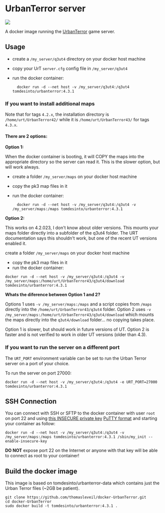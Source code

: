UrbanTerror server
==================

[![](https://badge.imagelayers.io/tomdesinto/urbanterror:latest.svg)](https://imagelayers.io/?images=tomdesinto/urbanterror:latest 'Get your own badge on imagelayers.io')

A docker image running the [UrbanTerror](http://urbanterror.info) game server.


Usage
-----

- create a `/my_server/q3ut4` directory on your docker host machine
- copy your UrT `server.cfg` config file in `/my_server/q3ut4`
- run the docker container:

        docker run -d --net host -v /my_server/q3ut4:/q3ut4 tomdesinto/urbanterror:4.3.1



### If you want to install additional maps

Note that for tags `4.2.x`, the installation directory is `/home/urt/UrbanTerror42/` while it is `/home/urt/UrbanTerror43/` for tags `4.3.x`.

#### There are 2 options:

**Option 1:**

When the docker container is booting, it will COPY the maps into the appropriate directory so the server can read it.  This is the slower option, but will work always.

- create a folder `/my_server/maps` on your docker host machine
- copy the pk3 map files in it
- run the docker container:

        docker run -d --net host -v /my_server/q3ut4:/q3ut4 -v /my_server/maps:/maps tomdesinto/urbanterror:4.3.1

**Option 2:**

This works on 4.2.023, I don't know about older versions.  This mounts your maps folder directly into a subfolder of the q3ut4 folder.  The URT documentation says this shouldn't work, but one of the recent UT versions enabled it.  

 create a folder `/my_server/maps` on your docker host machine
- copy the pk3 map files in it
- run the docker container:

```
docker run -d --net host -v /my_server/q3ut4:/q3ut4 -v /my_server/maps:/home/urt/UrbanTerror43/q3ut4/download tomdesinto/urbanterror:4.3.1
```

**Whats the diference between Option 1 and 2?**  

Options 1 uses `-v /my_server/maps:/maps` and a script copies from `/maps` directly into the `/home/urt/UrbanTerror43/q3ut4` folder.  Option 2 uses `-v /my_server/maps:/home/urt/UrbanTerror43/q3ut4/download` which mounts the maps directly into the `q3ut4/download` folder... no copying takes place.

Option 1 is slower, but should work in future versions of UT.  Option 2 is faster and is not verified to work in older UT versions (older than 4.3).

### If you want to run the server on a different port

The `URT_PORT` environment variable can be set to run the Urban Terror server on a port of your choice.

To run the server on port 27000:

    docker run -d --net host -v /my_server/q3ut4:/q3ut4 -e URT_PORT=27000 tomdesinto/urbanterror:4.3.1



SSH Connection
--------------

You can connect with SSH or SFTP to the docker container with user `root` on port 22 and using [this INSECURE private key](http://bit.ly/1hc36Ii) [PuTTY format](http://bit.ly/NfDhxG) and starting your container as follow:

    docker run -d --net host -v /my_server/q3ut4:/q3ut4 -v /my_server/maps:/maps tomdesinto/urbanterror:4.3.1 /sbin/my_init --enable-insecure-key

   
   
**DO NOT** expose port 22 on the Internet or anyone with that key will be able to connect as root to your container!                             


Build the docker image
----------------------

This image is based on tomdesinto/urbanterror-data which contains just the Urban Terror files (~2GB be patient).

    git clone https://github.com/thomasleveil/docker-UrbanTerror.git
    cd docker-UrbanTerror
    sudo docker build -t tomdesinto/urbanterror:4.3.1 .


